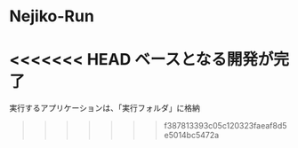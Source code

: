 # Nejiko-Run
<<<<<<< HEAD
ベースとなる開発が完了
=======
実行するアプリケーションは、「実行フォルダ」に格納
>>>>>>> f387813393c05c120323faeaf8d5e5014bc5472a
